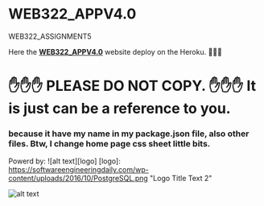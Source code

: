# WEB322_APPV4.0
WEB322_ASSIGNMENT5

Here the **[WEB322_APPV4.0](https://fast-forest-51536.herokuapp.com/)** website deploy on the Heroku.
:no_entry_sign::no_entry_sign::no_entry_sign:
 # :hand::hand::hand: PLEASE DO NOT COPY. :hand::hand::hand: It is just can be a reference to you. 
 ### because it have my name in my package.json file, also other files. Btw, I change home page css sheet little bits.


Powerd by:
![alt text][logo]
[logo]: https://softwareengineeringdaily.com/wp-content/uploads/2016/10/PostgreSQL.png "Logo Title Text 2"

![alt text](https://upload.wikimedia.org/wikipedia/commons/thumb/d/d9/Node.js_logo.svg/1200px-Node.js_logo.svg.png "Logo Title Text 1")

